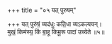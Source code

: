 +++
title = "०५ यत् पुरुषम्"

+++
यत् पुरु॑षं॒ व्यद॑धुः कति॒धा व्यऽकल्पयन्।  
मुखं॒ किम॑स्य॒ किं बा॒हू किमू॒रू पादा॑ उच्येते ॥५॥  